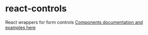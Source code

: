 # react-controls
React wrappers for form controls
[Components documentation and examples here](./build/docs/index.html)
